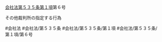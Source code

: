 [会社法第５３５条第１項](会社法＿＿＿＿第５３５条第１項)第６号

その他裁判所の指定する行為


#会社法
#会社法/第５３５条
#会社法/第５３５条/第１項
#会社法/第５３５条/第１項/第６号
